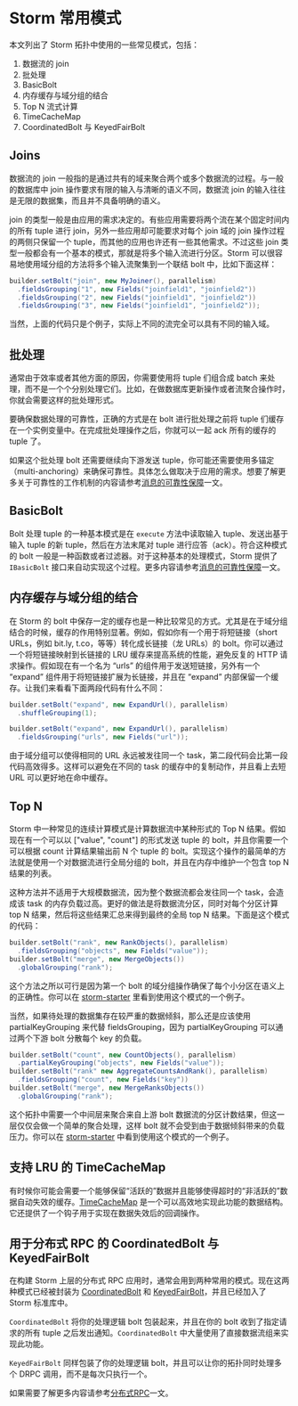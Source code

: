 # Storm 常用模式

本文列出了 Storm 拓扑中使用的一些常见模式，包括：

1. 数据流的 join
2. 批处理
3. BasicBolt
4. 内存缓存与域分组的结合
5. Top N 流式计算
6. TimeCacheMap
7. CoordinatedBolt 与 KeyedFairBolt

## Joins

数据流的 join 一般指的是通过共有的域来聚合两个或多个数据流的过程。与一般的数据库中 join 操作要求有限的输入与清晰的语义不同，数据流 join 的输入往往是无限的数据集，而且并不具备明确的语义。

join 的类型一般是由应用的需求决定的。有些应用需要将两个流在某个固定时间内的所有 tuple 进行 join，另外一些应用却可能要求对每个 join 域的 join 操作过程的两侧只保留一个 tuple，而其他的应用也许还有一些其他需求。不过这些 join 类型一般都会有一个基本的模式，那就是将多个输入流进行分区。Storm 可以很容易地使用域分组的方法将多个输入流聚集到一个联结 bolt 中，比如下面这样：

```java
builder.setBolt("join", new MyJoiner(), parallelism)
  .fieldsGrouping("1", new Fields("joinfield1", "joinfield2"))
  .fieldsGrouping("2", new Fields("joinfield1", "joinfield2"))
  .fieldsGrouping("3", new Fields("joinfield1", "joinfield2"));
```

当然，上面的代码只是个例子，实际上不同的流完全可以具有不同的输入域。

## 批处理

通常由于效率或者其他方面的原因，你需要使用将 tuple 们组合成 batch 来处理，而不是一个个分别处理它们。比如，在做数据库更新操作或者流聚合操作时，你就会需要这样的批处理形式。

要确保数据处理的可靠性，正确的方式是在 bolt 进行批处理之前将 tuple 们缓存在一个实例变量中。在完成批处理操作之后，你就可以一起 ack 所有的缓存的 tuple 了。

如果这个批处理 bolt 还需要继续向下游发送 tuple，你可能还需要使用多锚定（multi-anchoring）来确保可靠性。具体怎么做取决于应用的需求。想要了解更多关于可靠性的工作机制的内容请参考[消息的可靠性保障][1]一文。

## BasicBolt

Bolt 处理 tuple 的一种基本模式是在 `execute` 方法中读取输入 tuple、发送出基于输入 tuple 的新 tuple，然后在方法末尾对 tuple 进行应答（ack）。符合这种模式的 bolt 一般是一种函数或者过滤器。对于这种基本的处理模式，Storm 提供了 `IBasicBolt` 接口来自动实现这个过程。更多内容请参考[消息的可靠性保障][1]一文。

## 内存缓存与域分组的结合

在 Storm 的 bolt 中保存一定的缓存也是一种比较常见的方式。尤其是在于域分组结合的时候，缓存的作用特别显著。例如，假如你有一个用于将短链接（short URLs，例如 bit.ly, t.co，等等）转化成长链接（龙 URLs）的 bolt。你可以通过一个将短链接映射到长链接的 LRU 缓存来提高系统的性能，避免反复的 HTTP 请求操作。假如现在有一个名为 “urls” 的组件用于发送短链接，另外有一个 “expand” 组件用于将短链接扩展为长链接，并且在 “expand” 内部保留一个缓存。让我们来看看下面两段代码有什么不同：

```java
builder.setBolt("expand", new ExpandUrl(), parallelism)
  .shuffleGrouping(1);
```

```java
builder.setBolt("expand", new ExpandUrl(), parallelism)
  .fieldsGrouping("urls", new Fields("url"));
```

由于域分组可以使得相同的 URL 永远被发往同一个 task，第二段代码会比第一段代码高效得多。这样可以避免在不同的 task 的缓存中的复制动作，并且看上去短 URL 可以更好地在命中缓存。

## Top N

Storm 中一种常见的连续计算模式是计算数据流中某种形式的 Top N 结果。假如现在有一个可以以 ["value", "count"] 的形式发送 tuple 的 bolt，并且你需要一个可以根据 count 计算结果输出前 N 个 tuple 的 bolt。实现这个操作的最简单的方法就是使用一个对数据流进行全局分组的 bolt，并且在内存中维护一个包含 top N 结果的列表。

这种方法并不适用于大规模数据流，因为整个数据流都会发往同一个 task，会造成该 task 的内存负载过高。更好的做法是将数据流分区，同时对每个分区计算 top N 结果，然后将这些结果汇总来得到最终的全局 top N 结果。下面是这个模式的代码：

```java
builder.setBolt("rank", new RankObjects(), parallelism)
  .fieldsGrouping("objects", new Fields("value"));
builder.setBolt("merge", new MergeObjects())
  .globalGrouping("rank");
```

这个方法之所以可行是因为第一个 bolt 的域分组操作确保了每个小分区在语义上的正确性。你可以在 [storm-starter][2] 里看到使用这个模式的一个例子。

当然，如果待处理的数据集存在较严重的数据倾斜，那么还是应该使用 partialKeyGrouping 来代替 fieldsGrouping，因为 partialKeyGrouping 可以通过两个下游 bolt 分散每个 key 的负载。

```java
builder.setBolt("count", new CountObjects(), parallelism)
  .partialKeyGrouping("objects", new Fields("value"));
builder.setBolt("rank" new AggregateCountsAndRank(), parallelism)
  .fieldsGrouping("count", new Fields("key"))
builder.setBolt("merge", new MergeRanksObjects())
  .globalGrouping("rank");
```

这个拓扑中需要一个中间层来聚合来自上游 bolt 数据流的分区计数结果，但这一层仅仅会做一个简单的聚合处理，这样 bolt 就不会受到由于数据倾斜带来的负载压力。你可以在 [storm-starter][3] 中看到使用这个模式的一个例子。

## 支持 LRU 的 TimeCacheMap

有时候你可能会需要一个能够保留“活跃的”数据并且能够使得超时的“非活跃的”数据自动失效的缓存。[TimeCacheMap][4] 是一个可以高效地实现此功能的数据结构。它还提供了一个钩子用于实现在数据失效后的回调操作。

## 用于分布式 RPC 的 CoordinatedBolt 与 KeyedFairBolt

在构建 Storm 上层的分布式 RPC 应用时，通常会用到两种常用的模式。现在这两种模式已经被封装为 [CoordinatedBolt][5] 和 [KeyedFairBolt][6]，并且已经加入了 Storm 标准库中。

`CoordinatedBolt` 将你的处理逻辑 bolt 包装起来，并且在你的 bolt 收到了指定请求的所有 tuple 之后发出通知。`CoordinatedBolt` 中大量使用了直接数据流组来实现此功能。

`KeyedFairBolt` 同样包装了你的处理逻辑 bolt，并且可以让你的拓扑同时处理多个 DRPC 调用，而不是每次只执行一个。

如果需要了解更多内容请参考[分布式RPC][7]一文。


[1]: https://github.com/weyo/Storm-Documents/blob/master/Manual/zh/Guaranteeing-Message-Processing.md
[2]: https://github.com/apache/storm/blob/master/examples/storm-starter/src/jvm/storm/starter/RollingTopWords.java
[3]: https://github.com/apache/storm/blob/master/examples/storm-starter/src/jvm/storm/starter/SkewedRollingTopWords.java
[4]: http://storm.apache.org/javadoc/apidocs/backtype/storm/utils/TimeCacheMap.html
[5]: http://storm.apache.org/javadoc/apidocs/backtype/storm/task/CoordinatedBolt.html
[6]: http://storm.apache.org/javadoc/apidocs/backtype/storm/task/KeyedFairBolt.html
[7]: https://github.com/weyo/Storm-Documents/blob/master/Manual/zh/Distributed-RPC.md